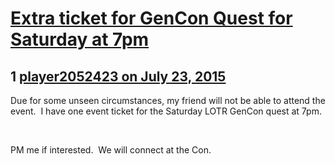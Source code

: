 # [Extra ticket for GenCon Quest for Saturday at 7pm](https://community.fantasyflightgames.com/topic/183090-extra-ticket-for-gencon-quest-for-saturday-at-7pm/)

## 1 [player2052423 on July 23, 2015](https://community.fantasyflightgames.com/topic/183090-extra-ticket-for-gencon-quest-for-saturday-at-7pm/?do=findComment&comment=1701599)

Due for some unseen circumstances, my friend will not be able to attend the event.  I have one event ticket for the Saturday LOTR GenCon quest at 7pm.

 

PM me if interested.  We will connect at the Con.


